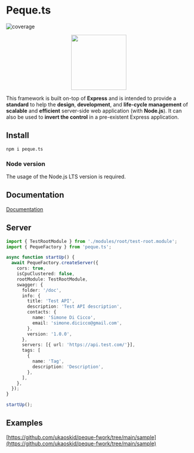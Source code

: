 # Peque.ts

![coverage](https://raw.githubusercontent.com/ukaoskid/peque-fwork/main/.badge-coverage.svg)

<center>
    <img src="https://raw.githubusercontent.com/ukaoskid/peque-fwork/main/docs/images/logo_blue.png" width="150" />
</center>

This framework is built on-top of **Express** and is intended to provide a **standard** to help the **design**, **development**,
and **life-cycle management** of **scalable** and **efficient** server-side web application (with **Node.js**).
It can also be used to **invert the control** in a pre-existent Express application.

## Install
`npm i peque.ts`

### Node version
The usage of the Node.js LTS version is required.

## Documentation
[Documentation](https://www.peque.tech)

## Server
```typescript
import { TestRootModule } from './modules/root/test-root.module';
import { PequeFactory } from 'peque.ts';

async function startUp() {
  await PequeFactory.createServer({
    cors: true,
    isCpuClustered: false,
    rootModule: TestRootModule,
    swagger: {
      folder: '/doc',
      info: {
        title: 'Test API',
        description: 'Test API description',
        contacts: {
          name: 'Simone Di Cicco',
          email: 'simone.dicicco@gmail.com',
        },
        version: '1.0.0',
      },
      servers: [{ url: 'https://api.test.com/'}],
      tags: [
        {
          name: 'Tag',
          description: 'Description',
        },
      ],
    },
  });
}

startUp();
```

## Examples
[https://github.com/ukaoskid/peque-fwork/tree/main/sample](https://github.com/ukaoskid/peque-fwork/tree/main/sample)
